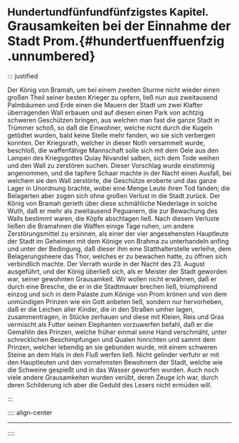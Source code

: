 # <small>Hundertundfünfundfünfzigstes Kapitel.</small><br />Grausamkeiten bei der Einnahme der Stadt Prom.{#hundertfuenffuenfzig .unnumbered}

::: justified

Der König von Bramah, um bei einem zweiten Sturme nicht wieder einen großen
Theil seiner besten Krieger zu opfern, ließ nun aus zweitausend Palmbäumen und
Erde einen die Mauern der Stadt um zwei Klafter überragenden Wall erbauen und
auf diesen einen Park von achtzig schweren Geschützen bringen, aus welchen man
fast die ganze Stadt in Trümmer schoß, so daß die Einwohner, welche nicht durch
die Kugeln getödtet wurden, bald keine Stelle mehr fanden, wo sie sich verbergen
konnten. Der Kriegsrath, welcher in dieser Noth versammelt wurde, beschloß, die
waffenfähige Mannschaft solle sich mit dem Oele aus den Lampen des Kriegsgottes
Quiay Nivandel salben, sich dem Tode weihen und den Wall zu zerstören suchen.
Dieser Vorschlag wurde einstimmig angenommen, und die tapfere Schaar machte in
der Nacht einen Ausfall, bei welchem sie den Wall zerstörte, die Geschütze
eroberte und das ganze Lager in Unordnung brachte, wobei eine Menge Leute ihren
Tod fanden; die Belagerten aber zogen sich ohne großen Verlust in die Stadt
zurück. Der König von Bramah gerieth über diese schmähliche Niederlage in solche
Wuth, daß er mehr als zweitausend Peguanern, die zur Bewachung des Walls
bestimmt waren, die Köpfe abschlagen ließ. Nach diesem Verluste ließen die
Bramahnen die Waffen einige Tage ruhen, um andere Zerstörungsmittel zu ersinnen,
als einer der vier angesehensten Hauptleute der Stadt im Geheimen mit dem Könige
von Brahma zu unterhandeln anfing und unter der Bedingung, daß dieser ihm eine
Statthalterstelle verleihe, dem Belagerungsheere das Thor, welches er zu
bewachen hatte, zu öffnen sich verbindlich machte. Der Verrath wurde in der
Nacht des 23. August ausgeführt, und der König überließ sich, als er Meister der
Stadt geworden war, seiner gewohnten Grausamkeit. Wir wollen nicht erwähnen, daß
er durch eine Bresche, die er in die Stadtmauer brechen ließ, triumphirend
einzog und sich in dem Palaste zum Könige von Prom krönen und von dem unmündigen
Prinzen wie ein Gott anbeten ließ, sondern nur hervorheben, daß er die Leichen
aller Kinder, die in den Straßen umher lagen, zusammentragen, in Stücke zerhauen
und diese mit Kleien, Reis und Gras vermischt als Futter seinen Elephanten
vorzuwerfen befahl, daß er die Gemahlin des Prinzen, welche früher einmal seine
Hand verschmäht, unter schrecklichen Beschimpfungen und Qualen hinrichten und
sammt dem Prinzen, welcher lebendig an sie gebunden wurde, mit einem schweren
Steine an dem Hals in den Fluß werfen ließ. Nicht gelinder verfuhr er mit den
Hauptleuten und den vornehmsten Bewohnern der Stadt, welche wie die Schweine
gespießt und in das Wasser geworfen wurden. Auch noch viele andere Grausamkeiten
wurden verübt, deren Zeuge ich war, durch deren Schilderung ich aber die Geduld
des Lesers nicht ermüden will. 


:::

:::: align-center
****
::::
